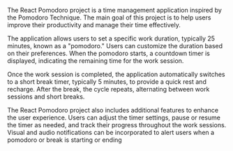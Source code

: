 The React Pomodoro project is a time management application inspired by the Pomodoro Technique. The main goal of this project is to help users improve their productivity and manage their time effectively.

The application allows users to set a specific work duration, typically 25 minutes, known as a "pomodoro." Users can customize the duration based on their preferences. When the pomodoro starts, a countdown timer is displayed, indicating the remaining time for the work session.

Once the work session is completed, the application automatically switches to a short break timer, typically 5 minutes, to provide a quick rest and recharge. After the break, the cycle repeats, alternating between work sessions and short breaks.

The React Pomodoro project also includes additional features to enhance the user experience. Users can adjust the timer settings, pause or resume the timer as needed, and track their progress throughout the work sessions. Visual and audio notifications can be incorporated to alert users when a pomodoro or break is starting or ending
